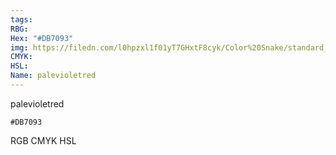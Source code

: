 ```yaml
---
tags:
RBG:
Hex: "#DB7093"
img: https://filedn.com/l0hpzxl1f01yT7GHxtF8cyk/Color%20Snake/standard_csv_to_svg//#DB7093.svg
CMYK:
HSL:
Name: palevioletred
---
```

palevioletred
```palette
#DB7093
```
RGB
CMYK
HSL